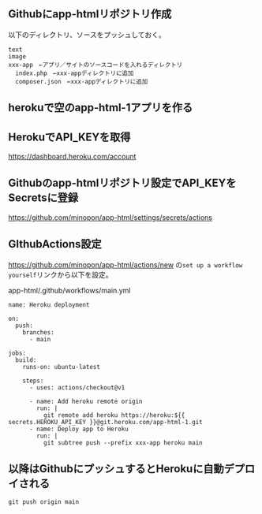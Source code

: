 ## Githubにapp-htmlリポジトリ作成
以下のディレクトリ、ソースをプッシュしておく。
```
text
image
xxx-app　←アプリ／サイトのソースコードを入れるディレクトリ
  index.php　←xxx-appディレクトリに追加
  composer.json　←xxx-appディレクトリに追加
```
## herokuで空のapp-html-1アプリを作る

## HerokuでAPI_KEYを取得
https://dashboard.heroku.com/account

## Githubのapp-htmlリポジトリ設定でAPI_KEYをSecretsに登録
https://github.com/minopon/app-html/settings/secrets/actions

## GIthubActions設定
https://github.com/minopon/app-html/actions/new
の`set up a workflow yourself`リンクから以下を設定。

app-html/.github/workflows/main.yml
```
name: Heroku deployment

on:
  push:
    branches:
      - main

jobs:
  build:
    runs-on: ubuntu-latest

    steps:
      - uses: actions/checkout@v1

      - name: Add heroku remote origin
        run: |
          git remote add heroku https://heroku:${{ secrets.HEROKU_API_KEY }}@git.heroku.com/app-html-1.git
      - name: Deploy app to Heroku
        run: |
          git subtree push --prefix xxx-app heroku main
```

## 以降はGithubにプッシュするとHerokuに自動デプロイされる
```
git push origin main
```
